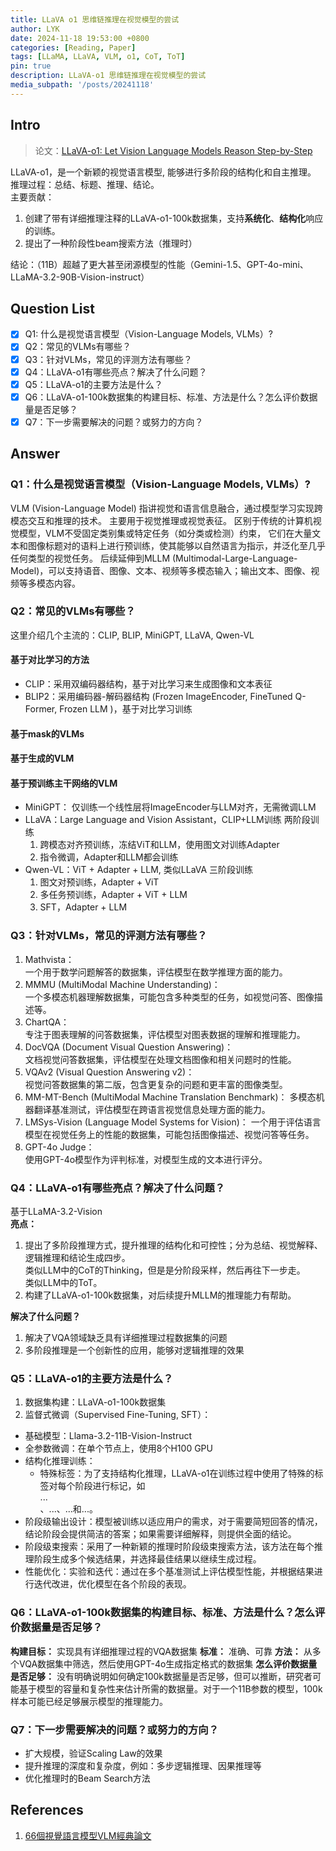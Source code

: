 ```yaml
---
title: LLaVA o1 思维链推理在视觉模型的尝试
author: LYK
date: 2024-11-18 19:53:00 +0800
categories: [Reading, Paper]
tags: [LLaMA, LLaVA, VLM, o1, CoT, ToT]
pin: true
description: LLaVA-o1 思维链推理在视觉模型的尝试
media_subpath: '/posts/20241118'
---
```


## Intro  
> 论文：[LLaVA-o1: Let Vision Language Models Reason Step-by-Step](https://arxiv.org/abs/2411.10440)  

LLaVA-o1，是一个新颖的视觉语言模型, 能够进行多阶段的结构化和自主推理。  
推理过程：总结、标题、推理、结论。  
主要贡献：
1. 创建了带有详细推理注释的LLaVA\-o1\-100k数据集，支持<b>系统化</b>、<b>结构化</b>响应的训练。
2. 提出了一种阶段性beam搜索方法（推理时）  

结论：（11B）超越了更大甚至闭源模型的性能（Gemini-1.5、GPT-4o-mini、LLaMA-3.2-90B-Vision-instruct）


## Question List
- [x] Q1: 什么是视觉语言模型（Vision-Language Models, VLMs）?
- [x] Q2：常见的VLMs有哪些？
- [x] Q3：针对VLMs，常见的评测方法有哪些？
- [x] Q4：LLaVA-o1有哪些亮点？解决了什么问题？
- [x] Q5：LLaVA-o1的主要方法是什么？
- [x] Q6：LLaVA-o1-100k数据集的构建目标、标准、方法是什么？怎么评价数据量是否足够？
- [x] Q7：下一步需要解决的问题？或努力的方向？

## Answer
### Q1：什么是视觉语言模型（Vision-Language Models, VLMs）?
VLM (Vision-Language Model) 指讲视觉和语言信息融合，通过模型学习实现跨模态交互和推理的技术。
主要用于视觉推理或视觉表征。
区别于传统的计算机视觉模型，VLM不受固定类别集或特定任务（如分类或检测）约束，
它们在大量文本和图像标题对的语料上进行预训练，使其能够以自然语言为指示，并泛化至几乎任何类型的视觉任务。
后续延伸到MLLM (Multimodal-Large-Language-Model)，可以支持语音、图像、文本、视频等多模态输入；输出文本、图像、视频等多模态内容。

### Q2：常见的VLMs有哪些？
这里介绍几个主流的：CLIP, BLIP, MiniGPT, LLaVA, Qwen-VL

#### 基于对比学习的方法
- CLIP：采用双编码器结构，基于对比学习来生成图像和文本表征
- BLIP2：采用编码器-解码器结构 (Frozen ImageEncoder, FineTuned Q-Former, Frozen LLM )，基于对比学习训练

#### 基于mask的VLMs  

#### 基于生成的VLM  

#### 基于预训练主干网络的VLM
- MiniGPT： 仅训练一个线性层将ImageEncoder与LLM对齐，无需微调LLM
- LLaVA：Large Language and Vision Assistant，CLIP+LLM训练
  两阶段训练
  1. 跨模态对齐预训练，冻结ViT和LLM，使用图文对训练Adapter
  2. 指令微调，Adapter和LLM都会训练
- Qwen-VL：ViT + Adapter + LLM, 类似LLaVA
  三阶段训练
  1. 图文对预训练，Adapter + ViT
  2. 多任务预训练，Adapter + ViT + LLM
  3. SFT，Adapter + LLM

### Q3：针对VLMs，常见的评测方法有哪些？
1. Mathvista：  
一个用于数学问题解答的数据集，评估模型在数学推理方面的能力。
2. MMMU (MultiModal Machine Understanding)：  
一个多模态机器理解数据集，可能包含多种类型的任务，如视觉问答、图像描述等。
3. ChartQA：  
专注于图表理解的问答数据集，评估模型对图表数据的理解和推理能力。
4. DocVQA (Document Visual Question Answering)：  
文档视觉问答数据集，评估模型在处理文档图像和相关问题时的性能。
5. VQAv2 (Visual Question Answering v2)：  
视觉问答数据集的第二版，包含更复杂的问题和更丰富的图像类型。
6. MM-MT-Bench (MultiModal Machine Translation Benchmark)：
多模态机器翻译基准测试，评估模型在跨语言视觉信息处理方面的能力。
7. LMSys-Vision (Language Model Systems for Vision)：
一个用于评估语言模型在视觉任务上的性能的数据集，可能包括图像描述、视觉问答等任务。
8. GPT-4o Judge：  
使用GPT-4o模型作为评判标准，对模型生成的文本进行评分。

### Q4：LLaVA-o1有哪些亮点？解决了什么问题？
基于LLaMA-3.2-Vision  
**亮点：**
1. 提出了多阶段推理方式，提升推理的结构化和可控性；分为总结、视觉解释、逻辑推理和结论生成四步。  
   类似LLM中的CoT的Thinking，但是是分阶段采样，然后再往下一步走。   
   类似LLM中的ToT。
2. 构建了LLaVA-o1-100k数据集，对后续提升MLLM的推理能力有帮助。

**解决了什么问题？**
1. 解决了VQA领域缺乏具有详细推理过程数据集的问题
2. 多阶段推理是一个创新性的应用，能够对逻辑推理的效果

### Q5：LLaVA-o1的主要方法是什么？
1. 数据集构建：LLaVA-o1-100k数据集
2. 监督式微调（Supervised Fine-Tuning, SFT）：
- 基础模型：Llama-3.2-11B-Vision-Instruct
- 全参数微调：在单个节点上，使用8个H100 GPU
- 结构化推理训练：  
  - 特殊标签：为了支持结构化推理，LLaVA-o1在训练过程中使用了特殊的标签对每个阶段进行标记，如<SUMMARY>...</SUMMARY>、<CAPTION>...</CAPTION>、<REASONING>...</REASONING>和<CONCLUSION>...</CONCLUSION>。
- 阶段级输出设计：模型被训练以适应用户的需求，对于需要简短回答的情况，结论阶段会提供简洁的答案；如果需要详细解释，则提供全面的结论。
- 阶段级束搜索：采用了一种新颖的推理时阶段级束搜索方法，该方法在每个推理阶段生成多个候选结果，并选择最佳结果以继续生成过程。
- 性能优化：实验和迭代：通过在多个基准测试上评估模型性能，并根据结果进行迭代改进，优化模型在各个阶段的表现。

### Q6：LLaVA-o1-100k数据集的构建目标、标准、方法是什么？怎么评价数据量是否足够？

**构建目标：** 实现具有详细推理过程的VQA数据集
**标准：** 准确、可靠
**方法：** 从多个VQA数据集中筛选，然后使用GPT-4o生成指定格式的数据集
**怎么评价数据量是否足够：** 没有明确说明如何确定100k数据量是否足够，但可以推断，研究者可能基于模型的容量和复杂性来估计所需的数据量。对于一个11B参数的模型，100k样本可能已经足够展示模型的推理能力。


### Q7：下一步需要解决的问题？或努力的方向？
- 扩大规模，验证Scaling Law的效果
- 提升推理的深度和复杂度，例如：多步逻辑推理、因果推理等
- 优化推理时的Beam Search方法




## References
1. [66個視覺語言模型VLM經典論文](https://tomohiroliu22.medium.com/66%E5%80%8B%E8%A6%96%E8%A6%BA%E8%AA%9E%E8%A8%80%E6%A8%A1%E5%9E%8Bvlm%E7%B6%93%E5%85%B8%E8%AB%96%E6%96%87-f44f280a7f62)

